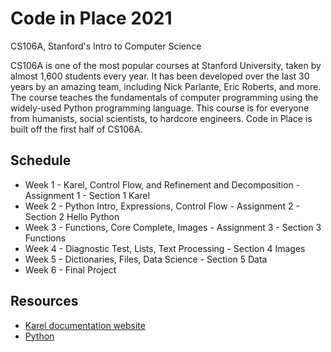 # Code in Place 2021

CS106A, Stanford's Intro to Computer Science

CS106A is one of the most popular courses at Stanford University, taken by almost 1,600 students every year. It has been developed over the last 30 years by an amazing team, including Nick Parlante, Eric Roberts, and more. The course teaches the fundamentals of computer programming using the widely-used Python programming language. This course is for everyone from humanists, social scientists, to hardcore engineers. Code in Place is built off the first half of CS106A.

## Schedule

- Week 1 - Karel, Control Flow, and Refinement and Decomposition - Assignment 1 - Section 1 Karel
- Week 2 - Python Intro, Expressions, Control Flow - Assignment 2 - Section 2 Hello Python
- Week 3 - Functions, Core Complete, Images - Assignment 3 - Section 3 Functions
- Week 4 - Diagnostic Test, Lists, Text Processing - Section 4 Images
- Week 5 - Dictionaries, Files, Data Science - Section 5 Data
- Week 6 - Final Project

## Resources

- [Karel documentation website](https://compedu.stanford.edu/karel-reader/docs/python/en/intro.html)
- [Python](https://codeinplace2021.github.io/pythonreader/en/intro/)
